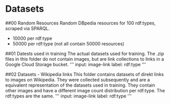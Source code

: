 # Datasets

##00 Random Resources
Random DBpedia resources for 100 rdf:types, scraped via SPARQL.
- 10000 per rdf:type
- 50000 per rdf:type (not all contain 50000 resources)

##01 Datests used in training
The actual datasets used for training. The .zip files in this folder do not contain images, but are link collections to links in a Google Cloud Storage bucket.
'''
input:	image-link
label:	rdf:type
'''

##02 Datasets - Wikipedia links
This folder contains datasets of direkt links to images on Wikipedia. They were collected subsequently and are a equivalent representation of the datasets used in training. They contain other images and have a different image count distribution per rdf:type. The rdf:types are the same.
'''
input:	image-link
label:	rdf:type
'''

